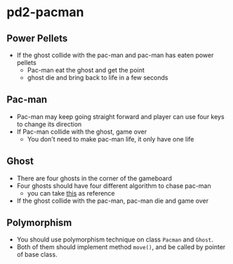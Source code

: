 # pd2-pacman

## Power Pellets

- If the ghost collide with the pac-man and pac-man has eaten power pellets
    - Pac-man eat the ghost and get the point
    - ghost die and bring back to life in a few seconds

## Pac-man

- Pac-man may keep going straight forward and player can use four keys to change its direction
- If Pac-man collide with the ghost, game over
    - You don't need to make pac-man life, it only have one life

## Ghost

- There are four ghosts in the corner of the gameboard
- Four ghosts should have four different algorithm to chase pac-man
    - you can take [this](https://en.wikipedia.org/wiki/Pac-Man#Enemy_behavior) as reference
- If the ghost collide with the pac-man, pac-man die and game over


## Polymorphism
- You should use polymorphism technique on class `Pacman` and `Ghost`.
- Both of them should implement method `move()`, and be called by pointer of base class.
